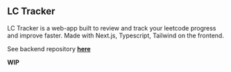 ## LC Tracker

LC Tracker is a web-app built to review and track your leetcode progress and improve faster. Made with Next.js, Typescript, Tailwind on the frontend.

See backend repository <a href="https://github.com/alex-yng/lctracker-backend" target="_blank"><strong>here</strong></a>

**WIP**

